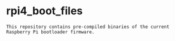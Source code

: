 # rpi4_boot_files

```
This repository contains pre-compiled binaries of the current Raspberry Pi bootloader firmware.
```
